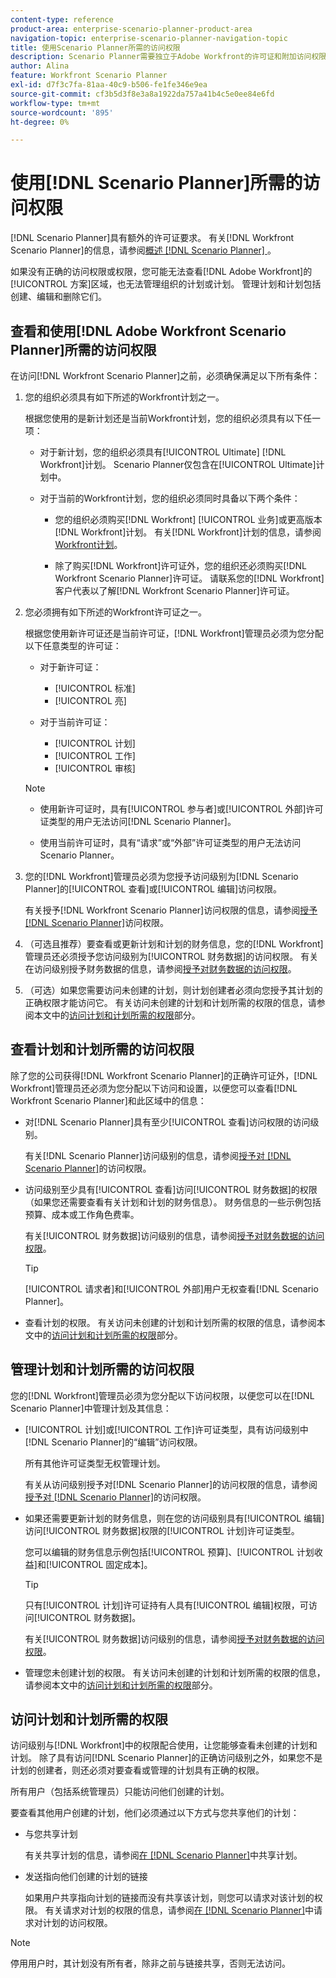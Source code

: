 ```yaml
---
content-type: reference
product-area: enterprise-scenario-planner-product-area
navigation-topic: enterprise-scenario-planner-navigation-topic
title: 使用Scenario Planner所需的访问权限
description: Scenario Planner需要独立于Adobe Workfront的许可证和附加访问权限。
author: Alina
feature: Workfront Scenario Planner
exl-id: d7f3c7fa-81aa-40c9-b506-fe1fe346e9ea
source-git-commit: cf3b5d3f8e3a8a1922da757a41b4c5e0ee84e6fd
workflow-type: tm+mt
source-wordcount: '895'
ht-degree: 0%

---
```


# 使用[!DNL Scenario Planner]所需的访问权限

<!--Audited: 04/2024-->

[!DNL Scenario Planner]具有额外的许可证要求。 有关[!DNL Workfront Scenario Planner]的信息，请参阅[概述 [!DNL Scenario Planner] ](../scenario-planner/scenario-planner-overview.md)。

<!--
might need to add information about the permissions to plans/ initiatives if those will be coming later?
-->

如果没有正确的访问权限或权限，您可能无法查看[!DNL  Adobe Workfront]的[!UICONTROL 方案]区域，也无法管理组织的计划或计划。 管理计划和计划包括创建、编辑和删除它们。

## 查看和使用[!DNL Adobe Workfront Scenario Planner]所需的访问权限

在访问[!DNL Workfront Scenario Planner]之前，必须确保满足以下所有条件：

1. 您的组织必须具有如下所述的Workfront计划之一。

   根据您使用的是新计划还是当前Workfront计划，您的组织必须具有以下任一项：

   * 对于新计划，您的组织必须具有[!UICONTROL Ultimate] [!DNL Workfront]计划。 Scenario Planner仅包含在[!UICONTROL Ultimate]计划中。

   * 对于当前的Workfront计划，您的组织必须同时具备以下两个条件：

      * 您的组织必须购买[!DNL Workfront] [!UICONTROL 业务]或更高版本[!DNL Workfront]计划。 有关[!DNL Workfront]计划的信息，请参阅[Workfront计划](https://www.workfront.com/plans)。

      * 除了购买[!DNL Workfront]许可证外，您的组织还必须购买[!DNL Workfront Scenario Planner]许可证。 请联系您的[!DNL Workfront]客户代表以了解[!DNL Workfront Scenario Planner]许可证。

1. 您必须拥有如下所述的Workfront许可证之一。

   根据您使用新许可证还是当前许可证，[!DNL Workfront]管理员必须为您分配以下任意类型的许可证：

   * 对于新许可证：
      * [!UICONTROL 标准]
      * [!UICONTROL 亮]

   * 对于当前许可证：

      * [!UICONTROL 计划]
      * [!UICONTROL 工作]
      * [!UICONTROL 审核]

   >[!NOTE]
   > 
   >* 使用新许可证时，具有[!UICONTROL 参与者]或[!UICONTROL 外部]许可证类型的用户无法访问[!DNL Scenario Planner]。
   >
   >* 使用当前许可证时，具有“请求”或“外部”许可证类型的用户无法访问Scenario Planner。

1. 您的[!DNL Workfront]管理员必须为您授予访问级别为[!DNL Scenario Planner]的[!UICONTROL 查看]或[!UICONTROL 编辑]访问权限。

   有关授予[!DNL Workfront Scenario Planner]访问权限的信息，请参阅[授予 [!DNL Scenario Planner]](../administration-and-setup/add-users/configure-and-grant-access/grant-access-sp.md)访问权限。

1. （可选且推荐）要查看或更新计划和计划的财务信息，您的[!DNL Workfront]管理员还必须授予您访问级别为[!UICONTROL 财务数据]的访问权限。 有关在访问级别授予财务数据的信息，请参阅[授予对财务数据的访问权限](../administration-and-setup/add-users/configure-and-grant-access/grant-access-financial.md)。

1. （可选）如果您需要访问未创建的计划，则计划创建者必须向您授予其计划的正确权限才能访问它。 有关访问未创建的计划和计划所需的权限的信息，请参阅本文中的[访问计划和计划所需的权限](#permissions-needed-to-access-plans-and-initiatives)部分。

<!--this used to be true but not anymore:
  <li data-mc-conditions="QuicksilverOrClassic.Draft mode"> <p>(NOTE: this is no longer needed) </p> <p>Your Workfront administrator must assign you a layout template that includes the Scenarios area in the Main Menu. </p> <p>For information about customizing the Main Menu in a layout template, see <a href="../administration-and-setup/customize-workfront/use-layout-templates/customize-main-menu.md" class="MCXref xref" xrefformat="{para}">Customize the Main Menu using a layout template</a>. </p> <p>For information about assigning users to a Layout Template, see <a href="../administration-and-setup/customize-workfront/use-layout-templates/assign-users-to-layout-template.md" class="MCXref xref" xrefformat="{para}">Assign users to a layout template</a>.</p> </li>
  -->

## 查看计划和计划所需的访问权限

除了您的公司获得[!DNL Workfront Scenario Planner]的正确许可证外，[!DNL Workfront]管理员还必须为您分配以下访问和设置，以便您可以查看[!DNL Workfront Scenario Planner]和此区域中的信息：

* 对[!DNL Scenario Planner]具有至少[!UICONTROL 查看]访问权限的访问级别。

  有关[!DNL Scenario Planner]访问级别的信息，请参阅[授予对 [!DNL Scenario Planner]](../administration-and-setup/add-users/configure-and-grant-access/grant-access-sp.md)的访问权限。

* 访问级别至少具有[!UICONTROL 查看]访问[!UICONTROL 财务数据]的权限（如果您还需要查看有关计划和计划的财务信息）。 财务信息的一些示例包括预算、成本或工作角色费率。

  有关[!UICONTROL 财务数据]访问级别的信息，请参阅[授予对财务数据的访问权限](../administration-and-setup/add-users/configure-and-grant-access/grant-access-financial.md)。

  >[!TIP]
  >
  >[!UICONTROL 请求者]和[!UICONTROL 外部]用户无权查看[!DNL Scenario Planner]。

* 查看计划的权限。 有关访问未创建的计划和计划所需的权限的信息，请参阅本文中的[访问计划和计划所需的权限](#permissions-needed-to-access-plans-and-initiatives)部分。

## 管理计划和计划所需的访问权限

您的[!DNL Workfront]管理员必须为您分配以下访问权限，以便您可以在[!DNL Scenario Planner]中管理计划及其信息：

* [!UICONTROL 计划]或[!UICONTROL 工作]许可证类型，具有访问级别中[!DNL Scenario Planner]的“编辑”访问权限。

  所有其他许可证类型无权管理计划。

  有关从访问级别授予对[!DNL Scenario Planner]的访问权限的信息，请参阅[授予对 [!DNL Scenario Planner]](../administration-and-setup/add-users/configure-and-grant-access/grant-access-sp.md)的访问权限。

* 如果还需要更新计划的财务信息，则在您的访问级别具有[!UICONTROL 编辑]访问[!UICONTROL 财务数据]权限的[!UICONTROL 计划]许可证类型。

  您可以编辑的财务信息示例包括[!UICONTROL 预算]、[!UICONTROL 计划收益]和[!UICONTROL 固定成本]。

  >[!TIP]
  >
  >只有[!UICONTROL 计划]许可证持有人具有[!UICONTROL 编辑]权限，可访问[!UICONTROL 财务数据]。

  有关[!UICONTROL 财务数据]访问级别的信息，请参阅[授予对财务数据的访问权限](../administration-and-setup/add-users/configure-and-grant-access/grant-access-financial.md)。

* 管理您未创建计划的权限。 有关访问未创建的计划和计划所需的权限的信息，请参阅本文中的[访问计划和计划所需的权限](#permissions-needed-to-access-plans-and-initiatives)部分。

## 访问计划和计划所需的权限

访问级别与[!DNL Workfront]中的权限配合使用，让您能够查看未创建的计划和计划。 除了具有访问[!DNL Scenario Planner]的正确访问级别之外，如果您不是计划的创建者，则还必须对要查看或管理的计划具有正确的权限。

所有用户（包括系统管理员）只能访问他们创建的计划。

要查看其他用户创建的计划，他们必须通过以下方式与您共享他们的计划：

* 与您共享计划

  有关共享计划的信息，请参阅[在 [!DNL Scenario Planner]](../scenario-planner/share-a-plan.md)中共享计划。

* 发送指向他们创建的计划的链接

  如果用户共享指向计划的链接而没有共享该计划，则您可以请求对该计划的权限。 有关请求对计划的权限的信息，请参阅[在 [!DNL Scenario Planner]](../scenario-planner/request-access-to-plan.md)中请求对计划的访问权限。

>[!NOTE]
>
>停用用户时，其计划没有所有者，除非之前与链接共享，否则无法访问。


